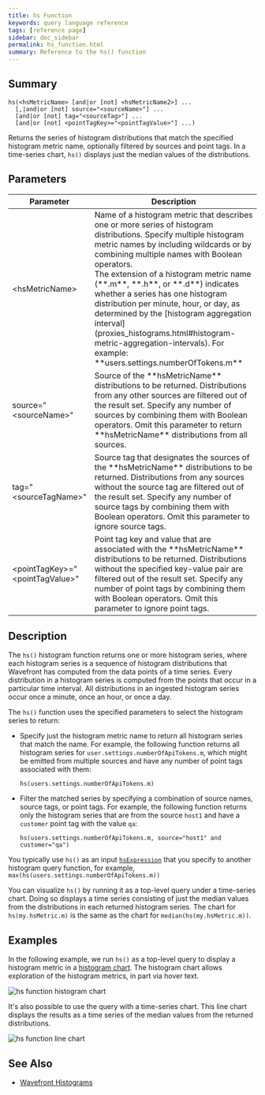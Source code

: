 ```yaml
---
title: hs Function
keywords: query language reference
tags: [reference page]
sidebar: doc_sidebar
permalink: hs_function.html
summary: Reference to the hs() function
---
```

## Summary
```
hs(<hsMetricName> [and|or [not] <hsMetricName2>] ...
  [,|and|or [not] source="<sourceName>"] ...
  [and|or [not] tag="<sourceTag>"] ...
  [and|or [not] <pointTagKey>="<pointTagValue>"] ...)
```

Returns the series of histogram distributions that match the specified histogram metric name, optionally filtered by sources and point tags.
In a time-series chart, `hs()` displays just the median values of the distributions.


## Parameters


<table style="width: 100%;">
<thead>
<tr><th width="30%">Parameter</th><th width="70%">Description</th></tr>
</thead>
<tbody>
<tr>
<td markdown="span">&lt;hsMetricName&gt;</td>
<td markdown="span">Name of a histogram metric that describes one or more series of histogram distributions. Specify multiple histogram metric names by including wildcards or by combining multiple names with Boolean operators.
<br>The extension of a histogram metric name (**.m**, **.h**, or **.d**) indicates whether a series has one histogram distribution per minute, hour, or day, as determined by the [histogram aggregation interval](proxies_histograms.html#histogram-metric-aggregation-intervals). For example: **users.settings.numberOfTokens.m**
</td></tr>
<tr>
<td>source="&lt;sourceName&gt;"</td>
<td markdown="span">Source of the **hsMetricName** distributions to be returned. Distributions from any other sources are filtered out of the result set. Specify any number of sources by combining them with Boolean operators. Omit this parameter to return **hsMetricName** distributions from all sources.</td>
</tr>
<tr>
<td>tag="&lt;sourceTagName&gt;"</td>
<td markdown="span">Source tag that designates the sources of the **hsMetricName** distributions to be returned. Distributions from any sources without the source tag are filtered out of the result set. Specify any number of source tags by combining them with Boolean operators. Omit this parameter to ignore source tags.</td>
</tr>
<tr>
<td>&lt;pointTagKey&gt;="&lt;pointTagValue&gt;"</td>
<td markdown="span">Point tag key and value that are associated with the **hsMetricName** distributions to be returned. Distributions without the specified key-value pair are filtered out of the result set. Specify any number of point tags by combining them with Boolean operators. Omit this parameter to ignore point tags.</td>
</tr>
</tbody>
</table>


## Description

The `hs()` histogram function returns one or more histogram series, where each histogram series is a sequence of histogram distributions that Wavefront has computed from the data points of a time series. Every distribution in a histogram series is computed from the points that occur in a particular time interval. All distributions in an ingested histogram series occur once a minute, once an hour, or once a day.

The `hs()` function uses the specified parameters to select the histogram series to return:
* Specify just the histogram metric name to return all histogram series that match the name. For example, the following function returns all histogram series for `user.settings.numberOfApiTokens.m`, which might be emitted from multiple sources and have any number of point tags associated with them:

  ```hs(users.settings.numberOfApiTokens.m)```

* Filter the matched series by specifying a combination of source names, source tags, or point tags. For example, the following function returns only the histogram series that are from the source `host1` and have a `customer` point tag with the value `qa`:

  ```hs(users.settings.numberOfApiTokens.m, source="host1" and customer="qa")```

You typically use `hs()` as an input [`hsExpression`](query_language_reference.html#query-expressions) that you specify to another histogram query function, for example, `max(hs(users.settings.numberOfApiTokens.m))`

You can visualize `hs()` by running it as a top-level query under a time-series chart. Doing so displays a time series consisting of just the median values from the distributions in each returned histogram series. The chart for `hs(my.hsMetric.m)` is the same as the chart for `median(hs(my.hsMetric.m))`.


## Examples

In the following example, we run `hs()` as a top-level query to display a histogram metric in a [histogram chart](ui_chart_reference.html#histogram-chart). The histogram chart allows exploration of the histogram metrics, in part via hover text. 

![hs function histogram chart](images/hs_function_histogram.png)

It's also possible to use the query with a time-series chart. This line chart displays the results as a time series of the median values from the returned distributions.

![hs function line chart](images/hs_function.png)




## See Also

* [Wavefront Histograms](proxies_histograms.html)
